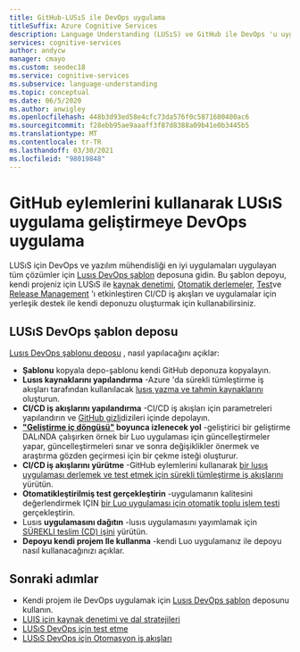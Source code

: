 ```yaml
---
title: GitHub-LUSıS ile DevOps uygulama
titleSuffix: Azure Cognitive Services
description: Language Understanding (LUSıS) ve GitHub ile DevOps 'u uygulayın.
services: cognitive-services
author: andycw
manager: cmayo
ms.custom: seodec18
ms.service: cognitive-services
ms.subservice: language-understanding
ms.topic: conceptual
ms.date: 06/5/2020
ms.author: anwigley
ms.openlocfilehash: 448b3d93ed58e4cfc73da576f0c5871600400ac6
ms.sourcegitcommit: f28ebb95ae9aaaff3f87d8388a09b41e0b3445b5
ms.translationtype: MT
ms.contentlocale: tr-TR
ms.lasthandoff: 03/30/2021
ms.locfileid: "98019848"
---
```

# <a name="apply-devops-to-luis-app-development-using-github-actions"></a>GitHub eylemlerini kullanarak LUSıS uygulama geliştirmeye DevOps uygulama

LUSıS için DevOps ve yazılım mühendisliği en iyi uygulamaları uygulayan tüm çözümler için [Lusıs DevOps şablon](https://github.com/Azure-Samples/LUIS-DevOps-Template) deposuna gidin. Bu şablon depoyu, kendi projeniz için LUSıS ile [kaynak denetimi](luis-concept-devops-sourcecontrol.md), [Otomatik derlemeler](luis-concept-devops-automation.md), [Test](luis-concept-devops-testing.md)ve [Release Management](luis-concept-devops-automation.md#release-management) 'ı etkinleştiren CI/CD iş akışları ve uygulamalar için yerleşik destek ile kendi deponuzu oluşturmak için kullanabilirsiniz.

## <a name="the-luis-devops-template-repo"></a>LUSıS DevOps şablon deposu

[Lusıs DevOps şablonu deposu](https://github.com/Azure-Samples/LUIS-DevOps-Template) , nasıl yapılacağını açıklar:

* **Şablonu** kopyala depo-şablonu kendi GitHub deponuza kopyalayın.
* **Lusıs kaynaklarını yapılandırma** -Azure 'da sürekli tümleştirme iş akışları tarafından kullanılacak [lusıs yazma ve tahmin kaynaklarını](./luis-how-to-azure-subscription.md) oluşturun.
* **CI/CD iş akışlarını yapılandırma** -CI/CD iş akışları için parametreleri yapılandırın ve [GitHub gizli](https://help.github.com/actions/configuring-and-managing-workflows/creating-and-storing-encrypted-secrets)dizileri içinde depolayın.
* **["Geliştirme iç döngüsü"](/dotnet/architecture/containerized-lifecycle/design-develop-containerized-apps/docker-apps-inner-loop-workflow) boyunca izlenecek yol** -geliştirici bir geliştirme DALıNDA çalışırken örnek bir Luo uygulaması için güncelleştirmeler yapar, güncelleştirmeleri sınar ve sonra değişiklikler önermek ve araştırma gözden geçirmesi için bir çekme isteği oluşturur.
* **CI/CD iş akışlarını yürütme** -GitHub eylemlerini kullanarak [bir lusıs uygulaması derlemek ve test etmek için sürekli tümleştirme iş akışlarını](luis-concept-devops-automation.md) yürütün.
* **Otomatikleştirilmiş test gerçekleştirin** -uygulamanın kalitesini değerlendirmek IÇIN [bir Luo uygulaması için otomatik toplu işlem testi](luis-concept-devops-testing.md) gerçekleştirin.
* Lusıs **uygulamasını dağıtın** -lusıs uygulamasını yayımlamak için [SÜREKLI teslim (CD) işini](luis-concept-devops-automation.md#continuous-delivery-cd) yürütün.
* **Depoyu kendi projem Ile kullanma** -kendi Luo uygulamanız ile depoyu nasıl kullanacağınızı açıklar.

## <a name="next-steps"></a>Sonraki adımlar

* Kendi projem ile DevOps uygulamak için [Lusıs DevOps şablon](https://github.com/Azure-Samples/LUIS-DevOps-Template) deposunu kullanın.
* [LUIS için kaynak denetimi ve dal stratejileri](luis-concept-devops-sourcecontrol.md)
* [LUSıS DevOps için test etme](luis-concept-devops-testing.md)
* [LUSıS DevOps için Otomasyon iş akışları](luis-concept-devops-automation.md)
